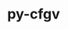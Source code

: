 ---
title: "py-cfgv"
layout: cache
categories: [package, develop-2024-02-04]
meta: {"versions": ["3.4.0"], "compilers": ["gcc@=11.1.0", "gcc@=11.4.0", "gcc@=9.4.0", "oneapi@=2024.0.0"], "oss": ["ubuntu20.04", "ubuntu22.04"], "platforms": ["linux"], "targets": ["neoverse_v1", "neoverse_v2", "ppc64le", "x86_64_v3"], "stacks": ["data-vis-sdk", "e4s", "e4s-neoverse-v2", "e4s-neoverse_v1", "e4s-oneapi", "e4s-power", "root"], "num_specs": 7, "num_specs_by_stack": {"root": 7, "e4s-neoverse_v1": 1, "e4s-power": 1, "data-vis-sdk": 1, "e4s": 2, "e4s-neoverse-v2": 1, "e4s-oneapi": 1}}
spec_details: [{"hash": "cg3mix7wqrwp4dxcx3gwzozx7vzy7bar", "compiler": "gcc@=11.4.0", "versions": ["3.4.0"], "os": "ubuntu20.04", "platform": "linux", "target": "neoverse_v1", "variants": ["build_system=python_pip"], "stacks": ["root", "e4s-neoverse_v1"], "size": "-", "tarball": "https://binaries.spack.io/releases/develop-2024-02-04/build_cache/linux-ubuntu20.04-neoverse_v1/gcc-11.4.0/py-cfgv-3.4.0/linux-ubuntu20.04-neoverse_v1-gcc-11.4.0-py-cfgv-3.4.0-cg3mix7wqrwp4dxcx3gwzozx7vzy7bar.spack"}, {"hash": "jmjqluocaj6rljshgtnly5nqq7f7zslw", "compiler": "gcc@=9.4.0", "versions": ["3.4.0"], "os": "ubuntu20.04", "platform": "linux", "target": "ppc64le", "variants": ["build_system=python_pip"], "stacks": ["root", "e4s-power"], "size": "-", "tarball": "https://binaries.spack.io/releases/develop-2024-02-04/build_cache/linux-ubuntu20.04-ppc64le/gcc-9.4.0/py-cfgv-3.4.0/linux-ubuntu20.04-ppc64le-gcc-9.4.0-py-cfgv-3.4.0-jmjqluocaj6rljshgtnly5nqq7f7zslw.spack"}, {"hash": "tefpl4cxvwqgfxuxwhzbc6zr2cmj3t76", "compiler": "gcc@=11.1.0", "versions": ["3.4.0"], "os": "ubuntu20.04", "platform": "linux", "target": "x86_64_v3", "variants": ["build_system=python_pip"], "stacks": ["data-vis-sdk", "root"], "size": "-", "tarball": "https://binaries.spack.io/releases/develop-2024-02-04/build_cache/linux-ubuntu20.04-x86_64_v3/gcc-11.1.0/py-cfgv-3.4.0/linux-ubuntu20.04-x86_64_v3-gcc-11.1.0-py-cfgv-3.4.0-tefpl4cxvwqgfxuxwhzbc6zr2cmj3t76.spack"}, {"hash": "kzsunmecl3cf66sdtnvvahpckudj6zap", "compiler": "gcc@=11.4.0", "versions": ["3.4.0"], "os": "ubuntu20.04", "platform": "linux", "target": "x86_64_v3", "variants": ["build_system=python_pip"], "stacks": ["e4s", "root"], "size": "-", "tarball": "https://binaries.spack.io/releases/develop-2024-02-04/build_cache/linux-ubuntu20.04-x86_64_v3/gcc-11.4.0/py-cfgv-3.4.0/linux-ubuntu20.04-x86_64_v3-gcc-11.4.0-py-cfgv-3.4.0-kzsunmecl3cf66sdtnvvahpckudj6zap.spack"}, {"hash": "4xegxamdlhpgxkbmvg7suohtlte3xurp", "compiler": "gcc@=11.4.0", "versions": ["3.4.0"], "os": "ubuntu20.04", "platform": "linux", "target": "x86_64_v3", "variants": ["build_system=python_pip"], "stacks": ["e4s", "root"], "size": "-", "tarball": "https://binaries.spack.io/releases/develop-2024-02-04/build_cache/linux-ubuntu20.04-x86_64_v3/gcc-11.4.0/py-cfgv-3.4.0/linux-ubuntu20.04-x86_64_v3-gcc-11.4.0-py-cfgv-3.4.0-4xegxamdlhpgxkbmvg7suohtlte3xurp.spack"}, {"hash": "obvipm62up5iayr7i2tfjj2hdgewkdnj", "compiler": "gcc@=11.4.0", "versions": ["3.4.0"], "os": "ubuntu22.04", "platform": "linux", "target": "neoverse_v2", "variants": ["build_system=python_pip"], "stacks": ["root", "e4s-neoverse-v2"], "size": "-", "tarball": "https://binaries.spack.io/releases/develop-2024-02-04/build_cache/linux-ubuntu22.04-neoverse_v2/gcc-11.4.0/py-cfgv-3.4.0/linux-ubuntu22.04-neoverse_v2-gcc-11.4.0-py-cfgv-3.4.0-obvipm62up5iayr7i2tfjj2hdgewkdnj.spack"}, {"hash": "m2lupfpk24o2bzbwgcwies2hcfgdccjd", "compiler": "oneapi@=2024.0.0", "versions": ["3.4.0"], "os": "ubuntu22.04", "platform": "linux", "target": "x86_64_v3", "variants": ["build_system=python_pip"], "stacks": ["root", "e4s-oneapi"], "size": "-", "tarball": "https://binaries.spack.io/releases/develop-2024-02-04/build_cache/linux-ubuntu22.04-x86_64_v3/oneapi-2024.0.0/py-cfgv-3.4.0/linux-ubuntu22.04-x86_64_v3-oneapi-2024.0.0-py-cfgv-3.4.0-m2lupfpk24o2bzbwgcwies2hcfgdccjd.spack"}]
---